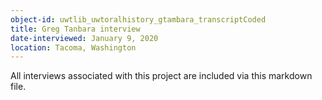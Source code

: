 ```yaml
---
object-id: uwtlib_uwtoralhistory_gtambara_transcriptCoded
title: Greg Tanbara interview
date-interviewed: January 9, 2020
location: Tacoma, Washington
---
```

All interviews associated with this project are included via this markdown file. 
